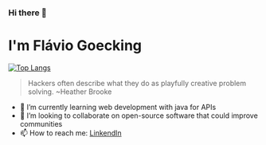 ### Hi there 👋
# I'm Flávio Goecking
[![Top Langs](https://github-readme-stats.vercel.app/api/top-langs/?username=fgoecking&layout=compact&theme=dracula)](https://github.com/anuraghazra/github-readme-stats)
> Hackers often describe what they do as playfully creative problem solving.
>  ~Heather Brooke

- 🌱 I’m currently learning web development with java for APIs
- 👯 I’m looking to collaborate on open-source software that could improve communities
- 📫 How to reach me: [LinkendIn](https://www.linkedin.com/in/flaviogoecking/)

